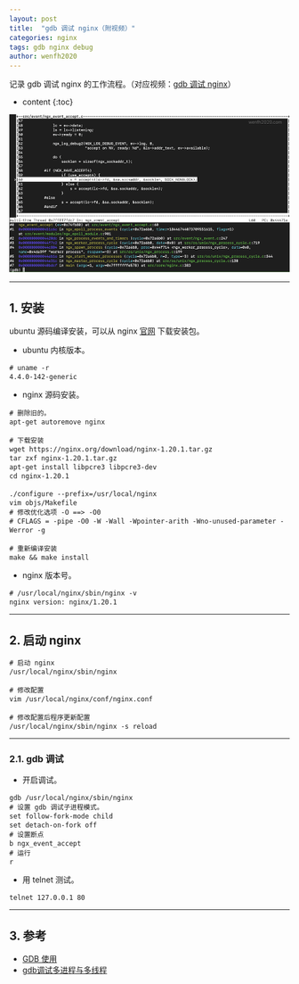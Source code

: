 ```yaml
---
layout: post
title:  "gdb 调试 nginx（附视频）"
categories: nginx
tags: gdb nginx debug
author: wenfh2020
---
```


记录 gdb 调试 nginx 的工作流程。（对应视频：[gdb 调试 nginx](https://www.bilibili.com/video/bv1qL411p7b9)）



* content
{:toc}


<div align=center><img src="/images/2021-07-04-21-14-43.png" data-action="zoom"/></div>

---

## 1. 安装

ubuntu 源码编译安装，可以从 nginx [官网](https://nginx.org/en/download.html) 下载安装包。

* ubuntu 内核版本。

```shell
# uname -r
4.4.0-142-generic
```

* nginx 源码安装。

```shell
# 删除旧的。
apt-get autoremove nginx

# 下载安装
wget https://nginx.org/download/nginx-1.20.1.tar.gz
tar zxf nginx-1.20.1.tar.gz
apt-get install libpcre3 libpcre3-dev
cd nginx-1.20.1

./configure --prefix=/usr/local/nginx
vim objs/Makefile
# 修改优化选项 -O ==> -O0
# CFLAGS = -pipe -O0 -W -Wall -Wpointer-arith -Wno-unused-parameter -Werror -g

# 重新编译安装
make && make install
```

* nginx 版本号。

```shell
# /usr/local/nginx/sbin/nginx -v
nginx version: nginx/1.20.1
```

---

## 2. 启动 nginx

```shell
# 启动 nginx
/usr/local/nginx/sbin/nginx

# 修改配置
vim /usr/local/nginx/conf/nginx.conf

# 修改配置后程序更新配置
/usr/local/nginx/sbin/nginx -s reload
```

---

### 2.1. gdb 调试

* 开启调试。

```shell
gdb /usr/local/nginx/sbin/nginx
# 设置 gdb 调试子进程模式。
set follow-fork-mode child
set detach-on-fork off
# 设置断点
b ngx_event_accept
# 运行
r
```

* 用 telnet 测试。

```shell
telnet 127.0.0.1 80
```

---

## 3. 参考

* [GDB 使用](https://wenfh2020.com/2019/02/19/gdb/)
* [gdb调试多进程与多线程](https://blog.csdn.net/snow_5288/article/details/72982594)